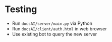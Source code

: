 # Testing

-   Run `docsAI/server/main.py` via Python
-   Run `docsAI/client/auth.html` in web browser
-   Use existing bot to query the new server

